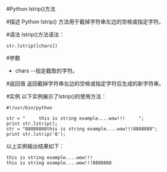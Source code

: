 #Python lstrip()方法


#描述
Python lstrip() 方法用于截掉字符串左边的空格或指定字符。

#语法
lstrip()方法语法：

```
str.lstrip([chars])
```

#参数
- chars --指定截取的字符。

#返回值
返回截掉字符串左边的空格或指定字符后生成的新字符串。

#实例
以下实例展示了lstrip()的使用方法：


```
#!/usr/bin/python

str = "     this is string example....wow!!!     ";
print str.lstrip();
str = "88888888this is string example....wow!!!8888888";
print str.lstrip('8');
```

以上实例输出结果如下：

```
this is string example....wow!!!
this is string example....wow!!!8888888
```

